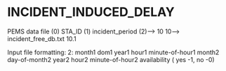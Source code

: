 # INCIDENT_INDUCED_DELAY
PEMS data file (0)
STA_ID (1)
incident_period (2)--> 10
10--> incident_free_db.txt 10.1

Input file formatting:
2: month1 dom1 year1 hour1 minute-of-hour1 month2 day-of-month2 year2 hour2 minute-of-hour2 availability ( yes -1, no -0)
